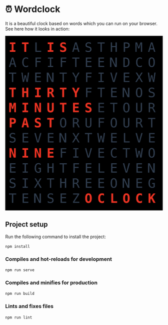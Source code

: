 # ⏰ Wordclock

It is a beautiful clock based on words which you can run on your browser.
See here how it looks in action:

![Wordclock in action](wordclock.png)

## Project setup

Run the following command to install the project:

```
npm install
```

### Compiles and hot-reloads for development
```
npm run serve
```

### Compiles and minifies for production
```
npm run build
```

### Lints and fixes files
```
npm run lint
```
